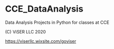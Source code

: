 # CCE_DataAnalysis
Data Analysis Projects in Python for classes at CCE

(C) ViSER LLC 2020

https://viserllc.wixsite.com/goviser
